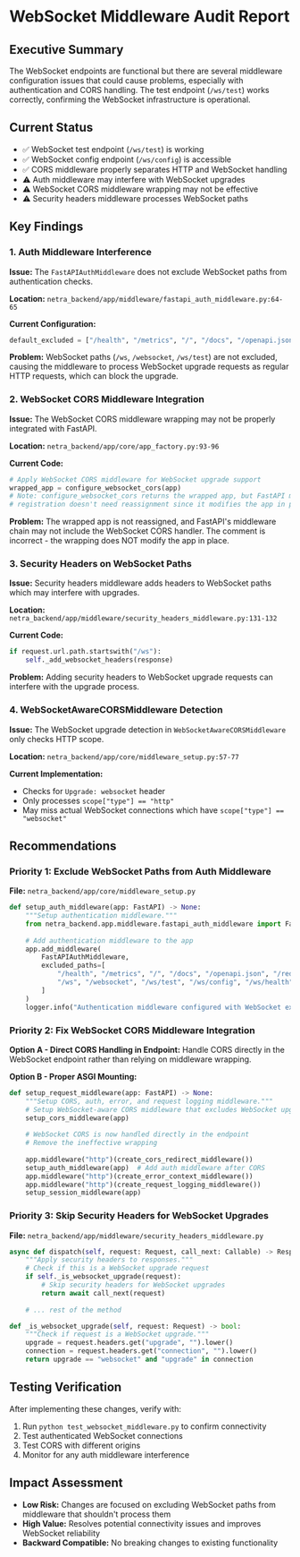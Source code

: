 # WebSocket Middleware Audit Report

## Executive Summary
The WebSocket endpoints are functional but there are several middleware configuration issues that could cause problems, especially with authentication and CORS handling. The test endpoint (`/ws/test`) works correctly, confirming the WebSocket infrastructure is operational.

## Current Status
- ✅ WebSocket test endpoint (`/ws/test`) is working
- ✅ WebSocket config endpoint (`/ws/config`) is accessible
- ✅ CORS middleware properly separates HTTP and WebSocket handling
- ⚠️ Auth middleware may interfere with WebSocket upgrades
- ⚠️ WebSocket CORS middleware wrapping may not be effective
- ⚠️ Security headers middleware processes WebSocket paths

## Key Findings

### 1. Auth Middleware Interference
**Issue:** The `FastAPIAuthMiddleware` does not exclude WebSocket paths from authentication checks.

**Location:** `netra_backend/app/middleware/fastapi_auth_middleware.py:64-65`

**Current Configuration:**
```python
default_excluded = ["/health", "/metrics", "/", "/docs", "/openapi.json", "/redoc"]
```

**Problem:** WebSocket paths (`/ws`, `/websocket`, `/ws/test`) are not excluded, causing the middleware to process WebSocket upgrade requests as regular HTTP requests, which can block the upgrade.

### 2. WebSocket CORS Middleware Integration
**Issue:** The WebSocket CORS middleware wrapping may not be properly integrated with FastAPI.

**Location:** `netra_backend/app/core/app_factory.py:93-96`

**Current Code:**
```python
# Apply WebSocket CORS middleware for WebSocket upgrade support
wrapped_app = configure_websocket_cors(app)
# Note: configure_websocket_cors returns the wrapped app, but FastAPI middleware
# registration doesn't need reassignment since it modifies the app in place
```

**Problem:** The wrapped app is not reassigned, and FastAPI's middleware chain may not include the WebSocket CORS handler. The comment is incorrect - the wrapping does NOT modify the app in place.

### 3. Security Headers on WebSocket Paths
**Issue:** Security headers middleware adds headers to WebSocket paths which may interfere with upgrades.

**Location:** `netra_backend/app/middleware/security_headers_middleware.py:131-132`

**Current Code:**
```python
if request.url.path.startswith("/ws"):
    self._add_websocket_headers(response)
```

**Problem:** Adding security headers to WebSocket upgrade requests can interfere with the upgrade process.

### 4. WebSocketAwareCORSMiddleware Detection
**Issue:** The WebSocket upgrade detection in `WebSocketAwareCORSMiddleware` only checks HTTP scope.

**Location:** `netra_backend/app/core/middleware_setup.py:57-77`

**Current Implementation:**
- Checks for `Upgrade: websocket` header
- Only processes `scope["type"] == "http"`
- May miss actual WebSocket connections which have `scope["type"] == "websocket"`

## Recommendations

### Priority 1: Exclude WebSocket Paths from Auth Middleware
**File:** `netra_backend/app/core/middleware_setup.py`
```python
def setup_auth_middleware(app: FastAPI) -> None:
    """Setup authentication middleware."""
    from netra_backend.app.middleware.fastapi_auth_middleware import FastAPIAuthMiddleware
    
    # Add authentication middleware to the app
    app.add_middleware(
        FastAPIAuthMiddleware,
        excluded_paths=[
            "/health", "/metrics", "/", "/docs", "/openapi.json", "/redoc",
            "/ws", "/websocket", "/ws/test", "/ws/config", "/ws/health", "/ws/stats"
        ]
    )
    logger.info("Authentication middleware configured with WebSocket exclusions")
```

### Priority 2: Fix WebSocket CORS Middleware Integration
**Option A - Direct CORS Handling in Endpoint:**
Handle CORS directly in the WebSocket endpoint rather than relying on middleware wrapping.

**Option B - Proper ASGI Mounting:**
```python
def setup_request_middleware(app: FastAPI) -> None:
    """Setup CORS, auth, error, and request logging middleware."""
    # Setup WebSocket-aware CORS middleware that excludes WebSocket upgrades
    setup_cors_middleware(app)
    
    # WebSocket CORS is now handled directly in the endpoint
    # Remove the ineffective wrapping
    
    app.middleware("http")(create_cors_redirect_middleware())
    setup_auth_middleware(app)  # Add auth middleware after CORS
    app.middleware("http")(create_error_context_middleware())
    app.middleware("http")(create_request_logging_middleware())
    setup_session_middleware(app)
```

### Priority 3: Skip Security Headers for WebSocket Upgrades
**File:** `netra_backend/app/middleware/security_headers_middleware.py`
```python
async def dispatch(self, request: Request, call_next: Callable) -> Response:
    """Apply security headers to responses."""
    # Check if this is a WebSocket upgrade request
    if self._is_websocket_upgrade(request):
        # Skip security headers for WebSocket upgrades
        return await call_next(request)
    
    # ... rest of the method

def _is_websocket_upgrade(self, request: Request) -> bool:
    """Check if request is a WebSocket upgrade."""
    upgrade = request.headers.get("upgrade", "").lower()
    connection = request.headers.get("connection", "").lower()
    return upgrade == "websocket" and "upgrade" in connection
```

## Testing Verification
After implementing these changes, verify with:
1. Run `python test_websocket_middleware.py` to confirm connectivity
2. Test authenticated WebSocket connections
3. Test CORS with different origins
4. Monitor for any auth middleware interference

## Impact Assessment
- **Low Risk:** Changes are focused on excluding WebSocket paths from middleware that shouldn't process them
- **High Value:** Resolves potential connectivity issues and improves WebSocket reliability
- **Backward Compatible:** No breaking changes to existing functionality